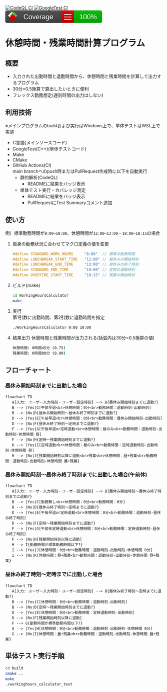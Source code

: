 [![CodeQL CI](https://github.com/tkura37/WorkingHoursCalculator/actions/workflows/CodeQL-CI.yml/badge.svg)](https://github.com/tkura37/WorkingHoursCalculator/actions/workflows/CodeQL-CI.yml)
[![GoogleTest CI](https://github.com/tkura37/WorkingHoursCalculator/actions/workflows/GoogleTest-CI.yml/badge.svg)](https://github.com/tkura37/WorkingHoursCalculator/actions/workflows/GoogleTest-CI.yml)
![Coverage](https://github.com/tkura37/WorkingHoursCalculator/blob/badges/badge_linecoverage.svg)
# 休憩時間・残業時間計算プログラム
## 概要
- 入力された出勤時間と退勤時間から、休憩時間と残業時間を計算して出力するプログラム
- 30分=0.5換算で算出したいときに便利
- フレックス勤務想定(遅刻時間の出力はしない)

## 利用技術
※メインプログラムのbuildおよび実行はWindows上で、単体テストはWSL上で実施
- C言語(メインソースコード)
- GoogleTest(C++)(単体テストコード)
- Make
- CMake
- GitHub Actions(CI)  
  main branchへのpush時またはPullRequest作成時に以下を自動実行
  - 静的解析(CodeQL)
    - READMEに結果をバッジ表示
  - 単体テスト実行・カバレッジ測定
    - READMEに結果をバッジ表示
    - PullRequestにTest Summaryコメント追加

## 使い方
例）標準勤務時間が`9:00~18:00`、休憩時間が`12:00~13:00`・`18:00~18:15`の場合
1. 自身の勤務状況に合わせてマクロ定義の値を変更
   ```C:src/WorkingHoursCalculator.h
   #define STANDARD_WORK_HOURS     "8:00"  // 標準の勤務時間
   #define LUNCHBREAK_START_TIME   "12:00" // 昼休みの開始時刻
   #define LUNCHBREAK_END_TIME     "13:00" // 昼休みの終了時刻
   #define STANDARD_END_TIME       "18:00" // 定時の退勤時刻
   #define OVERTIME_START_TIME     "18:15" // 残業の開始時刻
   ```
2. ビルド(make)
   ```bash
   cd WorkingHoursCalculator
   make
   ```
3. 実行  
   第1引数に出勤時間、第2引数に退勤時間を指定
   ```bash
   ./WorkingHoursCalculator 9:00 18:00
   ```
4. 結果出力
   休憩時間と残業時間が出力される(括弧内は30分=0.5換算の値)
   ```bash
   休憩時間: 0時間45分 (0.75)
   残業時間: 0時間00分 (0.00)
   ```

## フローチャート
### 昼休み開始時刻までに出勤した場合
```mermaid
flowchart TD
   A[入力: ユーザー入力時刻・ユーザー設定時刻] --> B{昼休み開始時刻までに退勤?}
   B --> |Yes|C[午前早退<br>休憩時間：0分<br>勤務時間：退勤時刻-出勤時刻]
   B --> |No|D{昼休み開始時刻～昼休み終了時刻までに退勤?}   
   D --> |Yes|E[午前早退<br>休憩時間：0分<br>勤務時間：昼休み開始時刻-出勤時刻]
   D --> |No|F{昼休み終了時刻～定時までに退勤?}
   F --> |Yes|G[午後早退or定時退勤<br>休憩時間：昼のみ<br>勤務時間：退勤時刻-出勤時刻-休憩時間 昼]
   F --> |No|H{定時～残業開始時刻までに退勤?}
   H --> |Yes|I[定時退勤<br>休憩時間：昼のみ<br>勤務時間：定時退勤時刻-出勤時刻-休憩時間 昼]
   H --> |No|J{残業開始時刻以降に退勤<br>残業<br>休憩時間：昼+残業<br>勤務時間：退勤時刻-出勤時刻-休憩時間 昼+残業}
```

### 昼休み開始時刻～昼休み終了時刻までに出勤した場合(午前休)
```mermaid
flowchart TD
   A[入力: ユーザー入力時刻・ユーザー設定時刻] --> B{昼休み開始時刻～昼休み終了時刻までに退勤?}
   B --> |Yes|C[勤務無し<br>休憩時間：0分<br>勤務時間：0分]
   B --> |No|D{昼休み終了時刻～定時までに退勤?}   
   D --> |Yes|E[午後早退or定時退勤<br>休憩時間：0分<br>勤務時間：退勤時刻-昼休み終了時刻]
   D --> |No|F{定時～残業開始時刻までに退勤?}
   F --> |Yes|G[午前休定時退勤<br>休憩時間：0分<br>勤務時間：定時退勤時刻-昼休み終了時刻]
   F --> |No|H[残業開始時刻以降に退勤]
   H --> I{勤務時間が標準勤務時間以下?}
   I --> |Yes|J[休憩時間：0分<br>勤務時間：退勤時刻-出勤時刻-休憩時間 0分]
   I --> |No|K{休憩時間：昼+残業<br>勤務時間：退勤時刻-出勤時刻-休憩時間 昼+残業}
```

### 昼休み終了時刻～定時までに出勤した場合
```mermaid
flowchart TD
   A[入力: ユーザー入力時刻・ユーザー設定時刻] --> B{昼休み終了時刻～定時までに退勤?}
   B --> |Yes|C[休憩時間：0分<br>勤務時間：退勤時刻-出勤時刻]
   B --> |No|D{定時～残業開始時刻までに退勤?}   
   D --> |Yes|E[休憩時間：0分<br>勤務時間：定時退勤時刻-出勤時刻]
   D --> |No|F[残業開始時刻以降に退勤]
   F --> G{勤務時間が標準勤務時間以下?}
   G --> |Yes|H[休憩時間：0分<br>勤務時間：退勤時刻-出勤時刻-休憩時間 0分]
   G --> |No|I{休憩時間：昼+残業<br>勤務時間：退勤時刻-出勤時刻-休憩時間 昼+残業}
```
## 単体テスト実行手順
```bash
cd build
cmake ..
make
./workinghours_calculator_test
```
